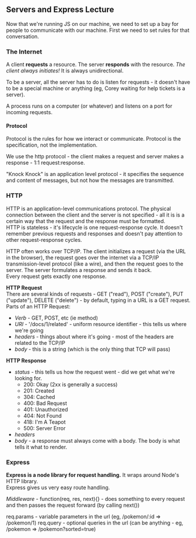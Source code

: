 ## Servers and Express Lecture

Now that we're running JS on our machine, we need to set up a bay for people to communicate with our machine. 
First we need to set rules for that conversation.

### The Internet
A client **requests** a resource. The server **responds** with the resource. _The client always initiates!_ It is always unidirectional.

To be a server, all the server has to do is listen for requests - it doesn't have to be a special machine or anything (eg, Corey waiting for help tickets is a server).

A process runs on a computer (or whatever) and listens on a port for incoming requests.

#### Protocol
Protocol is the rules for how we interact or communicate. Protocol is the specification, not the implementation.

We use the http protocol - the client makes a request and server makes a response - 1:1 request:response.

"Knock Knock" is an application level protocol - it specifies the sequence and content of messages, but not how the messages are transmitted.

### HTTP
HTTP is an application-level communications protocol. The physical connection between the client and the server is not specified - all it is is a certain way that the request and the response must be formatted.  
HTTP is stateless - it's lifecycle is one request-response cycle. It doesn't remember previous requests and responses and doesn't pay attention to other request-response cycles.

HTTP often works over TCP/IP. The client initializes a request (via the URL in the browser), the request goes over the internet via a TCP/IP transmission-level protocol (like a wire), and then the request goes to the server. The server formulates a response and sends it back.  
Every request gets exactly one response.

**HTTP Request**  
There are several kinds of requests - GET ("read"), POST ("create"), PUT ("update"), DELETE ("delete") - by default, typing in a URL is a GET request.  
Parts of an HTTP Request:
- _Verb_ - GET, POST, etc (ie method)
- _URI_ - '/docs/1/related' - uniform resource identifier - this tells us where we're going
- _headers_ - things about where it's going - most of the headers are related to the TCP/IP
- _body_ - this is a string (which is the only thing that TCP will pass)

**HTTP Response**
- _status_ - this tells us how the request went - did we get what we're looking for.
  - 200: Okay (2xx is generally a success)
  - 201: Created
  - 304: Cached
  - 400: Bad Request
  - 401: Unauthorized
  - 404: Not Found
  - 418: I'm A Teapot
  - 500: Server Error
- _headers_
- _body_ - a response must always come with a body. The body is what tells it what to render.

### Express
__Express is a node library for request handling.__ It wraps around Node's HTTP library.  
Express gives us very easy route handling.

_Middleware_ - function(req, res, next){} - does something to every request and then passes the request forward (by calling next())

req.params - variable parameters in the url (eg, /pokemon/:id => /pokemon/1)
req.query - optional queries in the url (can be anything - eg, /pokemon => /pokemon?sorted=true)
